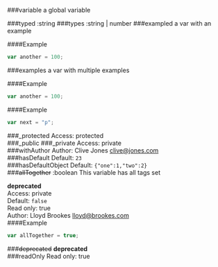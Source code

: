 ###variable
a global variable

###typed :string
###types :string | number
###exampled
a var with an example

####Example
```js
var another = 100;
```

###examples
a var with multiple examples

####Example
```js
var another = 100;
```

####Example
```js
var next = "p";
```

###_protected
Access: protected  
###_public
###_private
Access: private  
###withAuthor
Author: Clive Jones <clive@jones.com>  
###hasDefault
Default: `23`  
###hasDefaultObject
Default: `{"one":1,"two":2}`  
###~~allTogether~~ :boolean
This variable has all tags set

**deprecated**  
Access: private  
Default: `false`  
Read only: true  
Author: Lloyd Brookes <lloyd@brookes.com>  
####Example
```js
var allTogether = true;
```

###~~deprecated~~
**deprecated**  
###readOnly
Read only: true  
